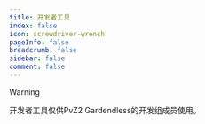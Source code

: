 ```yaml
---
title: 开发者工具
index: false
icon: screwdriver-wrench
pageInfo: false
breadcrumb: false
sidebar: false
comment: false
---
```

> [!warning]
> 开发者工具仅供PvZ2 Gardendless的开发组成员使用。

<div class="vp-card-container">
  <VPCard
    title="开发组邮箱系统"
    desc="mail.pvzge.com"
    link="https://mail.pvzge.com"
    background="rgba(15, 108, 189, 0.15)"
  />
  <VPCard
    title="开发组云盘"
    desc="drive.pvzge.com"
    link="https://drive.pvzge.com"
    background="rgba(40, 168, 234, 0.15)"
  />
</div>
